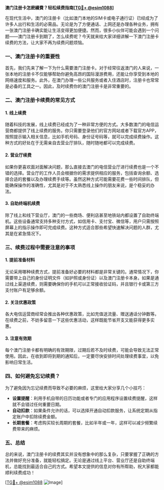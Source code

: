 **澳门注册卡怎麽續費？轻松续费指南[[TG💪+ @esim1088](https://t.me/s/esim1088)]**

在现代生活中，澳门的注册卡（比如澳门本地的SIM卡或电子通行证）已经成为了许多人出行和生活的必需品。无论是为了方便通话、上网还是办理各种业务，拥有一张澳门注册卡确实能让生活变得更加便捷。然而，很多小伙伴可能会遇到一个问题——澳门注册卡到期了，怎么续费呢？今天就来给大家详细讲解一下澳门注册卡续费的方法，让大家不再为续费问题烦恼。

### 一、澳门注册卡的重要性

首先，我们先来了解一下为什么需要澳门注册卡。对于经常往返澳门的人来说，一张本地的注册卡不仅能够帮助你避免高昂的国际漫游费用，还能让你享受到本地的网络速度和服务。此外，在澳门办理一些公共服务或者入住酒店时，注册卡也常常是必备的工具之一。因此，及时续费你的澳门注册卡是非常重要的。

### 二、澳门注册卡续费的常见方式

#### 1. 线上续费

随着科技的发展，线上续费已经成为了一种非常方便的方式。大多数澳门的电信运营商都提供了线上续费的服务。你只需要登录他们的官方网站或者下载官方APP，按照提示输入相关信息，比如手机号码、身份证号码等，就可以完成续费操作。这种方式的好处在于无需亲自去营业厅排队，随时随地都可以完成续费。

#### 2. 营业厅续费

如果你更喜欢面对面解决问题，那么直接去澳门的电信营业厅进行续费也是一个不错的选择。营业厅的工作人员会根据你的需求提供相应的服务，包括查询余额、选择合适的套餐以及办理续费手续等。虽然这种方式可能需要花费一些时间排队，但能确保操作的准确性，尤其是对于不太熟悉线上操作的朋友来说，是个稳妥的办法。

#### 3. 自助终端机续费

除了线上和线下营业厅，澳门的一些商场、便利店甚至地铁站内都设置了自助终端机。这些设备通常支持多种支付方式，如信用卡、支付宝、微信等，用户只需按照屏幕上的指示操作即可完成续费。这种方式适合那些希望快速解决问题的人群，尤其是在紧急情况下。

### 三、续费过程中需要注意的事项

#### 1. 提前准备材料

无论采用哪种续费方式，提前准备好必要的材料都是非常关键的。通常情况下，你需要带上自己的身份证明文件（如护照或身份证）以及澳门注册卡本身。如果是通过线上渠道续费，则需要确保你的手机可以正常接收验证码，并且银行卡或第三方支付账户有足够余额。

#### 2. 关注优惠政策

各大电信运营商经常会推出各种优惠政策，比如充值送流量、赠送通话分钟数等。在续费之前，不妨多留意一下这些优惠活动，这样既能节省开支又能获得更多实惠。

#### 3. 注意有效期

每个澳门注册卡都有明确的有效期限，过期后若不及时续费，可能会导致无法正常使用。因此，在收到即将到期的通知后，一定要尽快安排时间处理续费事宜，以免影响日常生活。

### 四、如何避免忘记续费？

为了避免因为忘记续费而导致不必要的麻烦，这里给大家分享几个小技巧：

- **设置提醒**：利用手机自带的日历功能或者专门的应用程序设置续费提醒，这样就不会错过任何重要日期。
- **自动扣款**：如果条件允许的话，可以选择开通自动扣款服务，让系统定期从指定账户中扣除续费金额。
- **长期套餐**：考虑购买较长周期的套餐，比如半年或一年，这样可以减少频繁续费带来的麻烦。

### 五、总结

总的来说，澳门注册卡的续费其实并没有想象中的那么复杂，只要掌握了正确的方法并做好充分准备，就能轻松搞定。无论是通过线上平台、营业厅还是自助终端机，总能找到最适合自己的方式。希望本文提供的信息对你有所帮助，祝大家都能顺利续费成功！

[[TG💪+ @esim1088](https://t.me/s/esim1088) ![Image](https://i.postimg.cc/4NQfJmqS/Snipaste-2025-05-13-00-14-12.png)]